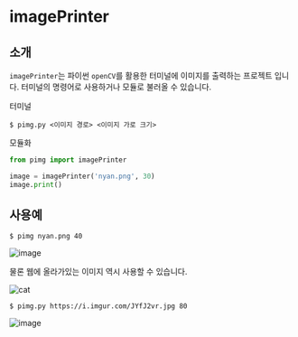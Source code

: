 # imagePrinter

## 소개

`imagePrinter`는 파이썬 `openCV`를 활용한 터미널에 이미지를 출력하는 프로젝트 입니다. 터미널의 명령어로 사용하거나 모듈로 불러올 수 있습니다.

터미널

```
$ pimg.py <이미지 경로> <이미지 가로 크기>
```

모듈화

```python
from pimg import imagePrinter

image = imagePrinter('nyan.png', 30)
image.print()
```

## 사용예

```
$ pimg nyan.png 40
```

![image](https://user-images.githubusercontent.com/83404333/146379985-cf1017af-ef3a-4087-a449-9dc6f5fba1dd.png)

물론 웹에 올라가있는 이미지 역시 사용할 수 있습니다.

![cat](https://i.imgur.com/JYfJ2vr.jpg)

```
$ pimg.py https://i.imgur.com/JYfJ2vr.jpg 80
```

![image](https://user-images.githubusercontent.com/83404333/146389465-13941f11-0a5c-4475-a2cf-785aac258308.png)
